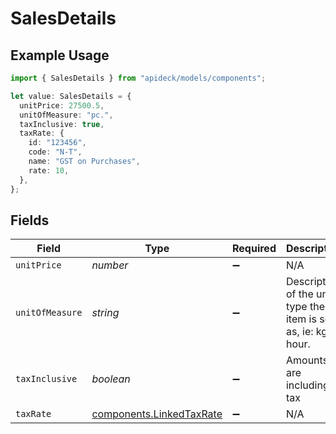 # SalesDetails

## Example Usage

```typescript
import { SalesDetails } from "apideck/models/components";

let value: SalesDetails = {
  unitPrice: 27500.5,
  unitOfMeasure: "pc.",
  taxInclusive: true,
  taxRate: {
    id: "123456",
    code: "N-T",
    name: "GST on Purchases",
    rate: 10,
  },
};
```

## Fields

| Field                                                                | Type                                                                 | Required                                                             | Description                                                          | Example                                                              |
| -------------------------------------------------------------------- | -------------------------------------------------------------------- | -------------------------------------------------------------------- | -------------------------------------------------------------------- | -------------------------------------------------------------------- |
| `unitPrice`                                                          | *number*                                                             | :heavy_minus_sign:                                                   | N/A                                                                  | 27500.5                                                              |
| `unitOfMeasure`                                                      | *string*                                                             | :heavy_minus_sign:                                                   | Description of the unit type the item is sold as, ie: kg, hour.      | pc.                                                                  |
| `taxInclusive`                                                       | *boolean*                                                            | :heavy_minus_sign:                                                   | Amounts are including tax                                            | true                                                                 |
| `taxRate`                                                            | [components.LinkedTaxRate](../../models/components/linkedtaxrate.md) | :heavy_minus_sign:                                                   | N/A                                                                  |                                                                      |